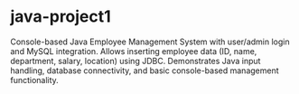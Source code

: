 # java-project1
Console-based Java Employee Management System with user/admin login and MySQL integration. Allows inserting employee data (ID, name, department, salary, location) using JDBC. Demonstrates Java input handling, database connectivity, and basic console-based management functionality.
